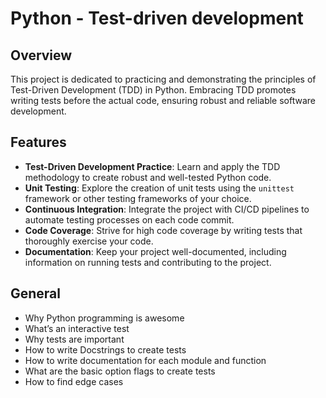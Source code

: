 # Python - Test-driven development

## Overview

This project is dedicated to practicing and demonstrating the principles of Test-Driven Development (TDD) in Python. Embracing TDD promotes writing tests before the actual code, ensuring robust and reliable software development.

## Features

- **Test-Driven Development Practice**: Learn and apply the TDD methodology to create robust and well-tested Python code.
- **Unit Testing**: Explore the creation of unit tests using the `unittest` framework or other testing frameworks of your choice.
- **Continuous Integration**: Integrate the project with CI/CD pipelines to automate testing processes on each code commit.
- **Code Coverage**: Strive for high code coverage by writing tests that thoroughly exercise your code.
- **Documentation**: Keep your project well-documented, including information on running tests and contributing to the project.

## General

- Why Python programming is awesome
- What’s an interactive test
- Why tests are important
- How to write Docstrings to create tests
- How to write documentation for each module and function
- What are the basic option flags to create tests
- How to find edge cases
